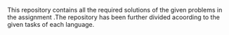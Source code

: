 This repository contains all the required solutions of the given problems in the assignment .The repository has been further divided acoording to the given tasks of each language.
